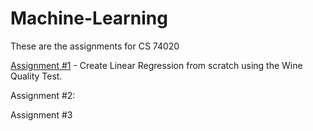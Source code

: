 # Machine-Learning
These are the assignments for CS 74020

[Assignment #1](https://github.com/scottbamfordJ/Machine-Learning/tree/main/Assignment%201) - Create Linear Regression from scratch using the Wine Quality Test. 


Assignment #2: 


Assignment #3 
